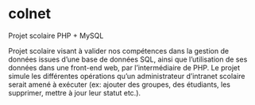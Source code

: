 # colnet
Projet scolaire PHP + MySQL

Projet scolaire visant à valider nos compétences dans la gestion de données issues 
d’une base de données SQL, ainsi que l’utilisation de ses données dans une front-end web, 
par l’intermédiaire de PHP. Le projet simule les différentes opérations qu’un administrateur 
d’intranet scolaire serait amené à exécuter (ex: ajouter des groupes, des étudiants, les supprimer, mettre à jour leur statut etc.).

